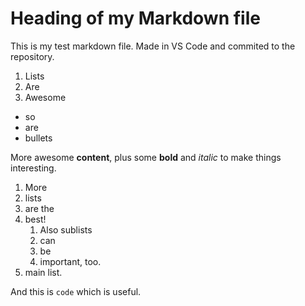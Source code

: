 
# Heading of my Markdown file

This is my test markdown file. Made in VS Code and commited to the repository.

1. Lists
2. Are
3. Awesome

* so
* are 
* bullets

More awesome **content**, plus some **bold** and _italic_ to make things interesting. 

1. More
2. lists
3. are the
4. best!
   1. Also sublists
   2. can
   3. be 
   4. important, too.
5. main list. 

And this is `code` which is useful. 